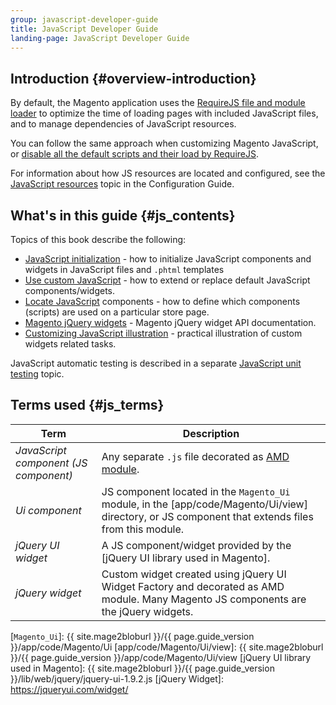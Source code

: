 ```yaml
---
group: javascript-developer-guide
title: JavaScript Developer Guide
landing-page: JavaScript Developer Guide
---
```


## Introduction {#overview-introduction}

By default, the Magento application uses the [RequireJS file and module loader] to optimize the time of loading pages with included JavaScript files, and to manage dependencies of JavaScript resources.

You can follow the same approach when customizing Magento JavaScript, or [disable all the default scripts and their load by RequireJS].

For information about how JS resources are located and configured, see the [JavaScript resources] topic in the Configuration Guide.

## What's in this guide {#js_contents}

Topics of this book describe the following:

-  [JavaScript initialization] - how to initialize JavaScript components and widgets in JavaScript files and `.phtml` templates
-  [Use custom JavaScript] - how to extend or replace default JavaScript components/widgets.
-  [Locate JavaScript] components - how to define which components (scripts) are used on a particular store page.
-  [Magento jQuery widgets] - Magento jQuery widget API documentation.
-  [Customizing JavaScript illustration] - practical illustration of custom widgets related tasks.

JavaScript automatic testing is described in a separate [JavaScript unit testing] topic.

## Terms used {#js_terms}

| Term                                  | Description                                        |
| ------------------------------------- |--------------------------------------------------- |
| *JavaScript component (JS component)* | Any separate `.js` file decorated as [AMD module]. |
| *Ui component*                        | JS component located in the `Magento_Ui` module, in the [app/code/Magento/Ui/view] directory, or JS component that extends files from this module. |
| *jQuery UI widget*                    | A JS component/widget provided by the [jQuery UI library used in Magento]. |
| *jQuery widget*                       | Custom widget created using jQuery UI Widget Factory and decorated as AMD module. Many Magento JS components are the jQuery widgets. |

[AMD module]: http://requirejs.org/docs/whyamd.html#amd
[`Magento_Ui`]: {{ site.mage2bloburl }}/{{ page.guide_version }}/app/code/Magento/Ui
[app/code/Magento/Ui/view]: {{ site.mage2bloburl }}/{{ page.guide_version }}/app/code/Magento/Ui/view
[jQuery UI library used in Magento]: {{ site.mage2bloburl }}/{{ page.guide_version }}/lib/web/jquery/jquery-ui-1.9.2.js
[jQuery Widget]: https://jqueryui.com/widget/

[RequireJS file and module loader]: http://requirejs.org/
[disable all the default scripts and their load by RequireJS]: {{page.baseurl}}/javascript-dev-guide/javascript/custom_js.html#disable_default_js
[JavaScript resources]: {{page.baseurl}}/javascript-dev-guide/javascript/js-resources.html

[JavaScript initialization]: {{page.baseurl}}/javascript-dev-guide/javascript/js_init.html
[Use custom JavaScript]: {{page.baseurl}}/javascript-dev-guide/javascript/custom_js.html
[Locate JavaScript]: {{page.baseurl}}/javascript-dev-guide/javascript/js_debug.html
[Magento jQuery widgets]: {{page.baseurl}}/javascript-dev-guide/widgets/jquery-widgets-about.html
[Customizing JavaScript illustration]: {{page.baseurl}}/javascript-dev-guide/javascript/js_practice.html
[JavaScript unit testing]: {{page.baseurl}}/test/js/jasmine.html

